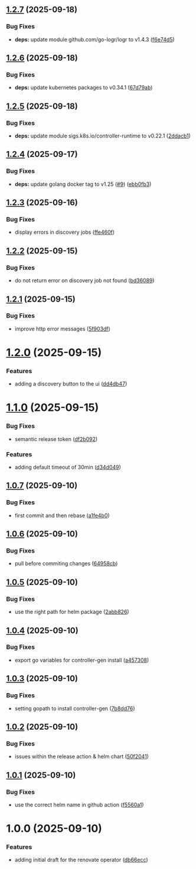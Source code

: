 ## [1.2.7](https://github.com/mogenius/renovate-operator/compare/1.2.6...1.2.7) (2025-09-18)


### Bug Fixes

* **deps:** update module github.com/go-logr/logr to v1.4.3 ([f6e74d5](https://github.com/mogenius/renovate-operator/commit/f6e74d5edcf8332290e6e4e37fc169e5780d14d7))

## [1.2.6](https://github.com/mogenius/renovate-operator/compare/1.2.5...1.2.6) (2025-09-18)


### Bug Fixes

* **deps:** update kubernetes packages to v0.34.1 ([67d79ab](https://github.com/mogenius/renovate-operator/commit/67d79ab2ff37adf618361d314a67346dd779399f))

## [1.2.5](https://github.com/mogenius/renovate-operator/compare/1.2.4...1.2.5) (2025-09-18)


### Bug Fixes

* **deps:** update module sigs.k8s.io/controller-runtime to v0.22.1 ([2ddacb1](https://github.com/mogenius/renovate-operator/commit/2ddacb115ecffaac41fa69b7a62d3ad5b21b012b))

## [1.2.4](https://github.com/mogenius/renovate-operator/compare/1.2.3...1.2.4) (2025-09-17)


### Bug Fixes

* **deps:** update golang docker tag to v1.25 ([#9](https://github.com/mogenius/renovate-operator/issues/9)) ([ebb0fb3](https://github.com/mogenius/renovate-operator/commit/ebb0fb36f2c8f1e4577f10a2913ac98045f88e52))

## [1.2.3](https://github.com/mogenius/renovate-operator/compare/1.2.2...1.2.3) (2025-09-16)


### Bug Fixes

* display errors in discovery jobs ([ffe460f](https://github.com/mogenius/renovate-operator/commit/ffe460f6cf7e5617dc1fe0a7ec4fda589216f5de))

## [1.2.2](https://github.com/mogenius/renovate-operator/compare/1.2.1...1.2.2) (2025-09-15)


### Bug Fixes

* do not return error on discovery job not found ([bd36089](https://github.com/mogenius/renovate-operator/commit/bd36089d98d3d4f2f0091ae3950ebd74ef92d318))

## [1.2.1](https://github.com/mogenius/renovate-operator/compare/1.2.0...1.2.1) (2025-09-15)


### Bug Fixes

* improve http error messages ([5f903df](https://github.com/mogenius/renovate-operator/commit/5f903dfdc7a575752192aa6c755acec8cae1f92c))

# [1.2.0](https://github.com/mogenius/renovate-operator/compare/1.1.0...1.2.0) (2025-09-15)


### Features

* adding a discovery button to the ui ([dd4db47](https://github.com/mogenius/renovate-operator/commit/dd4db47fa467870b36dbb16e1db72fc65b7c1e3a))

# [1.1.0](https://github.com/mogenius/renovate-operator/compare/1.0.7...1.1.0) (2025-09-15)


### Bug Fixes

* semantic release token ([df2b092](https://github.com/mogenius/renovate-operator/commit/df2b09204c68a76ae4ea67d9069a8887a721edbd))


### Features

* adding default timeout of 30min ([d34d049](https://github.com/mogenius/renovate-operator/commit/d34d0495a6651d08de28cd02c2fa753c9cb092ec))

## [1.0.7](https://github.com/mogenius/renovate-operator/compare/1.0.6...1.0.7) (2025-09-10)


### Bug Fixes

* first commit and then rebase ([a1fe4b0](https://github.com/mogenius/renovate-operator/commit/a1fe4b09bdb4c27d9d791f3eac6f5c5b7535b80a))

## [1.0.6](https://github.com/mogenius/renovate-operator/compare/1.0.5...1.0.6) (2025-09-10)


### Bug Fixes

* pull before commiting changes ([64958cb](https://github.com/mogenius/renovate-operator/commit/64958cb000e30ca1fd49c4ce2faeb15571fe46f5))

## [1.0.5](https://github.com/mogenius/renovate-operator/compare/1.0.4...1.0.5) (2025-09-10)


### Bug Fixes

* use the right path for helm package ([2abb826](https://github.com/mogenius/renovate-operator/commit/2abb826c21636c3c074f306fe28331123241d7c1))

## [1.0.4](https://github.com/mogenius/renovate-operator/compare/1.0.3...1.0.4) (2025-09-10)


### Bug Fixes

* export go variables for controller-gen install ([a457308](https://github.com/mogenius/renovate-operator/commit/a4573080f6c5256247a270f43b11f56e1d5fac18))

## [1.0.3](https://github.com/mogenius/renovate-operator/compare/1.0.2...1.0.3) (2025-09-10)


### Bug Fixes

* setting gopath to install controller-gen ([7b8dd76](https://github.com/mogenius/renovate-operator/commit/7b8dd766c555b1324d10e944dafd599a40f331a7))

## [1.0.2](https://github.com/mogenius/renovate-operator/compare/1.0.1...1.0.2) (2025-09-10)


### Bug Fixes

* issues within the release action & helm chart ([50f2041](https://github.com/mogenius/renovate-operator/commit/50f2041fb8550307a5f21e38ca3b5d61a0ddf9a8))

## [1.0.1](https://github.com/mogenius/renovate-operator/compare/1.0.0...1.0.1) (2025-09-10)


### Bug Fixes

* use the correct helm name in github action ([f5560a1](https://github.com/mogenius/renovate-operator/commit/f5560a1b0b672fd098f3b4c94e9f4c408ad7a35b))

# 1.0.0 (2025-09-10)


### Features

* adding initial draft for the renovate operator ([db66ecc](https://github.com/mogenius/renovate-operator/commit/db66ecc996173f60e3c10044645926c77f8f8048))
